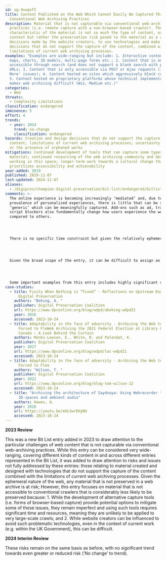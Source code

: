 ```yaml
---
id: ug-4swqsFI
title: Content Published on the Web Which Cannot Easily Be Captured Through
  Conventional Web Archiving Practices
description: Material that is not capturable via conventional web-archiving
  practices (i.e. remote capture with a non-browser-based crawler). The common
  characteristic of the material is not so much the type of content, or the
  context but rather the preservation risk posed to the material as a result of
  decisions made by the website creators, to use technologies and make design
  decisions that do not support the capture of the content, combined with the
  limitations of current web archiving processes.
examples: "Examples are wide-ranging but include: 1. Interactive content such as
  maps, charts, 3D models, multi-page forms etc.; 2. Content that is only
  accessible through search (and does not support a blank search with pagination
  URLs; 3. Content that is only accessible via POST or Ajax requests (i.e. 'Load
  More' issues); 4. Content hosted on sites which aggressively block crawlers;
  5. Content hosted on proprietary platforms whose technical implementation
  makes web archiving difficult (Wix, Medium etc.)"
categories:
  - Web
threats:
  - Complexity Limitations
classification: endangered
imminence: 5
effort: 4
trends:
  - year: 2024
    trend: no-change
    classification: endangered
hazards: Creation and design decisions that do not support the capture of the
  content; limitations of current web archiving processes; uncertainty over IPR
  or the presence of orphaned works
mitigations: Continued development of tools that can capture some types of this
  material; continued resourcing of the web archiving community and developers
  working in this space; longer-term work towards a cultural change that
  prioritizes accessibility and achievability
year-added: 2019
published: 2019-11-07
last-updated: 2024-11-07
aliases:
  - /digipres/champion-digital-preservation/bit-list/endangered/bitlist-content-published-web-not-easily-captured
comments: >-
  The online experience is becoming increasingly ‘mediated’ and, due to the
  prevalence of personalized experiences, there is little that can be seen as
  ‘generic’ which can be meaningfully captured. Add-ons such as ad, tracker and
  script blockers also fundamentally change how users experience the web
  compared to others.




  There is no specific time constraint but given the relatively ephemeral nature of the web, it is likely that there is an ongoing and constant loss of material.




  Given the broad scope of the entry, it can be difficult to assign an overall significance level, with some examples being trivial and others being highly important. Quantifying the impact of loss of this entry is also difficult, but it would be fair to say that it would have a significant impact on the ability of citizens to hold their governments to account and on the completeness of the historical record. Given that these issues are common across the web archiving community, this thus becomes a global problem.




  Some important examples from this entry includes highly significant content of national interest that is currently difficult to capture, for instance maps showing proposed changes to electoral boundaries, government blogs and published datasets which can only be accessed through search or via 'Load more', and whole sites of national importance that aggressively block crawlers. Other pertinent examples include PowerBI and Tableau which are both increasingly widely adopted visualization tools and are very difficult to capture and also to replay. They are used to disseminate data about all sorts of things but particularly government transparency information. The mitigating action of publishing the underlying data (for example as CSV or XLS(S)) is not often observed on the web.
case-studies:
  - title: Fixity When Nothing is “Fixed” - Reflections on Upstream Engagement and
      Digital Preservation
    authors: "Beking, A. "
    publisher: Digital Preservation Coalition
    url: https://www.dpconline.org/blog/wdpd/abeking-wdpd21
    year: 2016
    accessed: 2023-10-24
  - title: Adaptability in the face of adversity - Archiving the Web to Help Persons
      Forced to FleWeb Archiving the 2021 Federal Election at Library & Archives
      Canada – A Look Behind the Curtain
    authors: Monks-Leeson, E., White, R. and Palendat, K.
    publisher: Digital Preservation Coalition
    year: 2017
    url: https://www.dpconline.org/blog/wdpd/lac-wdpd21
    accessed: 2023-10-24
  - title: Adaptability in the face of adversity - Archiving the Web to Help Persons
      Forced to Flee
    authors: "Wilson, T. "
    publisher: Digital Preservation Coalition
    year: 2022
    url: https://www.dpconline.org/blog/blog-tom-wilson-22
    accessed: 2023-10-24
  - title: "Archiving the architecture of Saydnaya: Using Webrecorder to capture
      3D-spaces and ambient audio"
    authors: Hawes, A.
    year: 2020
    url: https://youtu.be/mXLSwrEHyNU
    accessed: 2023-10-24
---
```

**2023 Review**

This was a new Bit List entry added in 2023 to draw attention to the particular challenges of web content that is not capturable via conventional web-archiving practices. While this entry can be considered very wide-ranging, covering different kinds of content in and across different entries represented in the Bit List, it was added to draw attention to risks and issues not fully addressed by these entries: those relating to material created and designed with technologies that do not support the capture of the content combined with the limitations of current web archiving processes. Given the ephemeral nature of the web, any material that is not preserved in a web archive is at risk; However, this entry focuses on material that is not accessible to conventional crawlers that is considerably less likely to be preserved because: 1. While the development of alternative capture tools (i.e. forms of browser-based capture) provide potential options to mitigate some of these issues, they remain imperfect and using such tools requires significant time and resources, meaning they are unlikely to be applied to very large-scale crawls; and 2. While website creators can be influenced to avoid such problematic technologies, even in the context of current work (e.g. within the UK Government), this can be difficult.

**2024 Interim Review**

These risks remain on the same basis as before, with no significant trend towards even greater or reduced risk (‘No change’ to trend).
